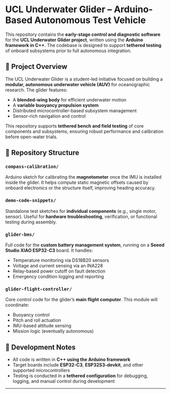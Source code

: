 # UCL Underwater Glider – Arduino-Based Autonomous Test Vehicle

This repository contains the **early-stage control and diagnostic software** for the **UCL Underwater Glider project**, written using the **Arduino framework in C++**. The codebase is designed to support **tethered testing** of onboard subsystems prior to full autonomous integration.

## 🌊 Project Overview

The UCL Underwater Glider is a student-led initiative focused on building a **modular, autonomous underwater vehicle (AUV)** for oceanographic research. The glider features:
- A **blended-wing body** for efficient underwater motion
- A **variable buoyancy propulsion system**
- Distributed microcontroller-based subsystem management
- Sensor-rich navigation and control

This repository supports **tethered bench and field testing** of core components and subsystems, ensuring robust performance and calibration before open-water trials.

## 📁 Repository Structure

### `compass-calibration/`
Arduino sketch for calibrating the **magnetometer** once the IMU is installed inside the glider. It helps compute static magnetic offsets caused by onboard electronics or the structure itself, improving heading accuracy.

### `demo-code-snippets/`
Standalone test sketches for **individual components** (e.g., single motor, sensor). Useful for **hardware troubleshooting**, verification, or functional testing during assembly.

### `glider-bms/`
Full code for the **custom battery management system**, running on a **Seeed Studio XIAO ESP32-C3** board. It handles:
- Temperature monitoring via DS18B20 sensors
- Voltage and current sensing via an INA228
- Relay-based power cutoff on fault detection
- Emergency condition logging and reporting

### `glider-flight-controller/`
Core control code for the glider’s **main flight computer**. This module will coordinate:
- Buoyancy control
- Pitch and roll actuation
- IMU-based attitude sensing
- Mission logic (eventually autonomous)

## 🧰 Development Notes

- All code is written in **C++ using the Arduino framework**
- Target boards include **ESP32-C3**, **ESP32S3-devkit**, and other supported microcontrollers
- Testing is conducted in a **tethered configuration** for debugging, logging, and manual control during development

---

